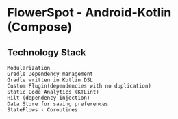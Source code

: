 # FlowerSpot - Android-Kotlin (Compose)

## Technology Stack

    Modularization
    Gradle Dependency management
    Gradle written in Kotlin DSL
    Custom Plugin(dependencies with no duplication)
    Static Code Analytics (KTLint)
    Hilt (dependency injection)
    Data Store for saving preferences
    StateFlows - Coroutines
